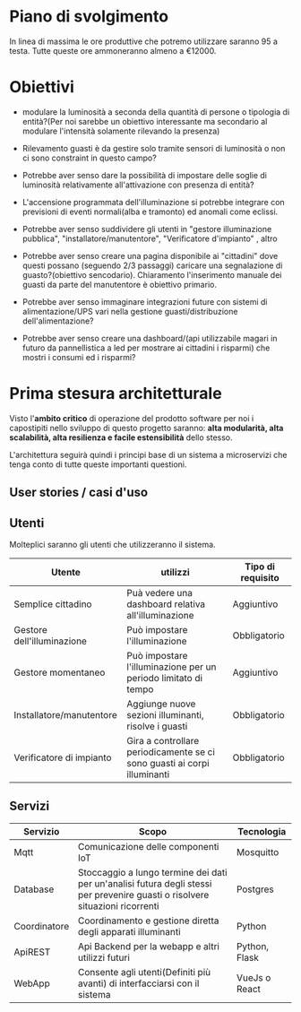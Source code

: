 # Piano di svolgimento

In linea di massima le ore produttive che potremo utilizzare saranno 95 a testa. Tutte queste ore ammoneranno almeno a €12000.

# Obiettivi

- modulare la luminosità a seconda della quantità di persone o tipologia di entità?(Per noi sarebbe un obiettivo interessante ma secondario al modulare l'intensità solamente rilevando la presenza)

- Rilevamento guasti è da gestire solo tramite sensori di luminosità o non ci sono constraint in questo campo?

- Potrebbe aver senso dare la possibilità di impostare delle soglie di luminosità relativamente all'attivazione con presenza di entità?
- L'accensione programmata dell'illuminazione si potrebbe integrare con previsioni di eventi normali(alba e tramonto) ed anomali come eclissi.

- Potrebbe aver senso suddividere gli utenti in "gestore illuminazione pubblica", "installatore/manutentore", "Verificatore d'impianto" , altro
- Potrebbe aver senso creare una pagina disponibile ai "cittadini" dove questi possano (seguendo 2/3 passaggi) caricare una segnalazione di guasto?(obiettivo sencodario). Chiaramento l'inserimento manuale dei guasti da parte del manutentore è obiettivo primario.

- Potrebbe aver senso immaginare integrazioni future con sistemi di alimentazione/UPS vari nella gestione guasti/distribuzione dell'alimentazione?

- Potrebbe aver senso creare una dashboard/(api utilizzabile magari in futuro da pannellistica a led per mostrare ai cittadini i risparmi) che mostri i consumi ed i risparmi?

# Prima stesura architetturale

Visto l'**ambito critico** di operazione del prodotto software per noi i capostipiti nello sviluppo di questo progetto saranno: **alta modularità, alta scalabilità, alta resilienza e facile estensibilità** dello stesso.

L'architettura seguirà quindi i principi base di un sistema a microservizi che tenga conto di tutte queste importanti questioni.

## User stories / casi d'uso

## Utenti

Molteplici saranno gli utenti che utilizzeranno il sistema.

|Utente| utilizzi | Tipo di requisito|
|---|---|---|
|Semplice cittadino|Puà vedere una dashboard relativa all'illuminazione| Aggiuntivo|
|Gestore dell'illuminazione| Può impostare l'illuminazione| Obbligatorio|
|Gestore momentaneo| Può impostare l'illuminazione per un periodo limitato di tempo|Aggiuntivo |
|Installatore/manutentore|Aggiunge nuove sezioni illuminanti, risolve i guasti|Obbligatorio|
|Verificatore di impianto|Gira a controllare periodicamente se ci sono guasti ai corpi illuminanti| Obbligatorio|

## Servizi

|Servizio|Scopo|Tecnologia|
|---|---|---|
|Mqtt|Comunicazione delle componenti IoT |Mosquitto|
|Database|Stoccaggio a lungo termine dei dati per un'analisi futura degli stessi per prevenire guasti o risolvere situazioni ricorrenti| Postgres|
|Coordinatore|Coordinamento e gestione diretta degli apparati illuminanti| Python|
|ApiREST|Api Backend per la webapp e altri utilizzi futuri|Python, Flask|
|WebApp|Consente agli utenti(Definiti più avanti) di interfacciarsi con il sistema|VueJs o React|

